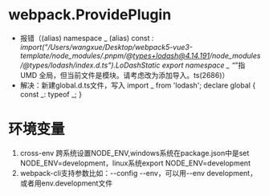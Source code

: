 # webpack.ProvidePlugin
- 报错（(alias) namespace _
(alias) const _: import("/Users/wangxue/Desktop/webpack5-vue3-template/node_modules/.pnpm/@types+lodash@4.14.191/node_modules/@types/lodash/index.d.ts").LoDashStatic
export namespace _
“_”指 UMD 全局，但当前文件是模块。请考虑改为添加导入。ts(2686)）
- 解决：新建global.d.ts文件，写入
import _ from 'lodash';
declare global {
    const _: typeof _;
}

# 环境变量
1. cross-env 跨系统设置NODE_ENV,windows系统在package.json中是set NODE_ENV=development，linux系统export NODE_ENV=development
2. webpack-cli支持参数比如：--config --env，可以用--env development，或者用env.development文件